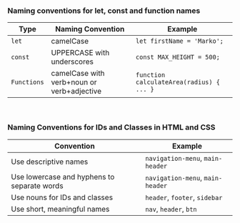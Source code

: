 ###  **Naming conventions for let, const and function names**

| Type      | Naming Convention  | Example                |
| --------- | ------------------ | ---------------------- |
| `let`     | camelCase          | `let firstName = 'Marko';` |
| `const`   | UPPERCASE with underscores | `const MAX_HEIGHT = 500;` |
| `Functions` | camelCase with verb+noun or verb+adjective | `function calculateArea(radius) { ... }` |

<br>

### **Naming Conventions for IDs and Classes in HTML and CSS**
| Convention | Example |
| ---------- | ------- |
| Use descriptive names | `navigation-menu`, `main-header` |
| Use lowercase and hyphens to separate words | `navigation-menu`, `main-header` |
| Use nouns for IDs and classes | `header`, `footer`, `sidebar` |
| Use short, meaningful names | `nav`, `header`, `btn` |
